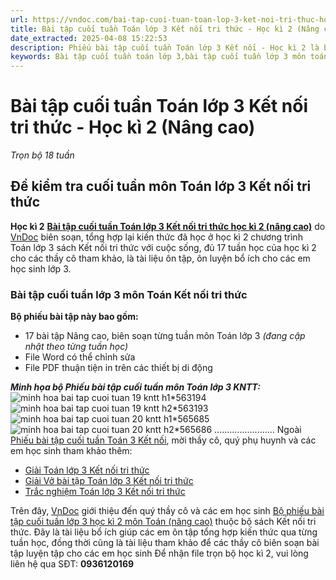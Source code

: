 ```yaml
---
url: https://vndoc.com/bai-tap-cuoi-tuan-toan-lop-3-ket-noi-tri-thuc-hoc-ki-2-nang-cao-315334
title: Bài tập cuối tuần Toán lớp 3 Kết nối tri thức - Học kì 2 (Nâng cao) - Trọn bộ 18 tuần - VnDoc.com
date_extracted: 2025-04-08 15:22:53
description: Phiếu bài tập cuối tuần Toán lớp 3 Kết nối - Học kì 2 là bộ tài liệu giúp các thầy cô có thể phụ đạo ôn tập cuối tuần cho các em học sinh ôn tập và rèn luyện.
keywords: Bài tập cuối tuần toán lớp 3,bài tập cuối tuần lớp 3 môn toán,Bài tập cuối tuần lớp 3 môn Toán học kì 2 Kết nối tri thức,Bài tập cuối tuần lớp 3 môn Toán Kết nối tri thức cả năm,giải Toán lớp 3,giải bài tập toán 3,toán lớp 3 Kết nối tri thức,phiếu bài tập toán 3,Bài tập cuối tuần lớp 3 cả năm,Phiếu bài tập cuối tuần Toán lớp 3,Phiếu bài tập cuối tuần môn toán lớp 3 kntt
---
```


# Bài tập cuối tuần Toán lớp 3 Kết nối tri thức - Học kì 2 \(Nâng cao\)
_Trọn bộ 18 tuần_
## **Đề kiểm tra cuối tuần môn Toán lớp 3 Kết nối tri thức**  
**Học kì 2**
[**Bài tập cuối tuần Toán lớp 3 Kết nối tri thức học kì 2 \(nâng cao\)**](<https://vndoc.com/bai-tap-cuoi-tuan-toan-lop-3-ket-noi-tri-thuc-hoc-ki-2-nang-cao-315334>) do [VnDoc](<https://vndoc.com/>) biên soạn, tổng hợp lại kiến thức đã học ở học kì 2 chương trình Toán lớp 3 sách Kết nối tri thức với cuộc sống, đủ 17 tuần học của học kì 2 cho các thầy cô tham khảo, là tài liệu ôn tập, ôn luyện bổ ích cho các em học sinh lớp 3.
### **Bài tập cuối tuần lớp 3 môn Toán Kết nối tri thức**
**Bộ phiếu bài tập này bao gồm:**
  * 17 bài tập Nâng cao, biên soạn từng tuần môn Toán lớp 3 _\(đang cập nhật theo từng tuần học\)_
  * File Word có thể chỉnh sửa
  * File PDF thuận tiện in trên các thiết bị di động

 _**Minh họa bộ Phiếu bài tập cuối tuần môn Toán lớp 3 KNTT:**_
![minh hoa bai tap cuoi tuan 19 kntt h1*563194](https://i.vdoc.vn/data/image/2024/01/10/minh-hoa-bai-tap-cuoi-tuan-19-kntt-h1.jpg)![minh hoa bai tap cuoi tuan 19 kntt h2*563193](https://i.vdoc.vn/data/image/2024/01/10/minh-hoa-bai-tap-cuoi-tuan-19-kntt-h2.jpg)![minh hoa bai tap cuoi tuan 20 kntt h1*565685](https://i.vdoc.vn/data/image/2024/01/17/minh-hoa-bai-tap-cuoi-tuan-20-kntt-h1.jpg)![minh hoa bai tap cuoi tuan 20 kntt h2*565686](https://i.vdoc.vn/data/image/2024/01/17/minh-hoa-bai-tap-cuoi-tuan-20-kntt-h2.jpg)
........................
Ngoài [Phiếu bài tập cuối tuần Toán 3 Kết nối](<https://vndoc.com/de-kiem-tra-cuoi-tuan-toan3>), mời thầy cô, quý phụ huynh và các em học sinh tham khảo thêm:
  * [Giải Toán lớp 3 Kết nối tri thức](<https://vndoc.com/de-kiem-tra-cuoi-tuan-toan3>)
  * [Giải Vở bài tập Toán lớp 3 Kết nối tri thức](<https://vndoc.com/vo-bai-tap-toan-lop-3-ket-noi-tri-thuc>)
  * [Trắc nghiệm Toán lớp 3 Kết nối tri thức](<https://vndoc.com/trac-nghiem-toan-3-kntt>)

Trên đây, [VnDoc](<https://vndoc.com/>) giới thiệu đến quý thầy cô và các em học sinh [Bộ phiếu bài tập cuối tuần lớp 3 học kì 2 môn Toán \(nâng cao\)](<https://vndoc.com/bai-tap-cuoi-tuan-toan-lop-3-chan-troi-sang-tao-hoc-ki-2-nang-cao-314789>) thuộc bộ sách Kết nối tri thức. Đây là tài liệu bổ ích giúp các em ôn tập tổng hợp kiến thức qua từng tuần học, đồng thời cũng là tài liệu tham khảo để các thầy cô biên soạn bài tập luyện tập cho các em học sinh
Để nhận file trọn bộ học kì 2, vui lòng liên hệ qua SĐT: **0936120169**
